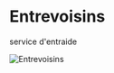 # Entrevoisins
service d'entraide

![Entrevoisins](https://user-images.githubusercontent.com/49925096/74235101-98dfd000-4cce-11ea-91a1-b6fdea781b34.gif)




